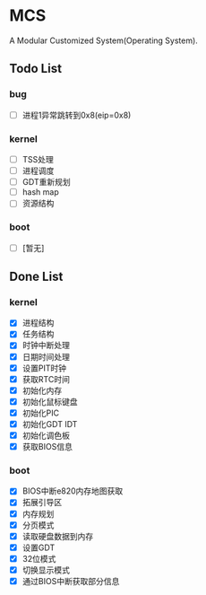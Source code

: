 # MCS
A Modular Customized System(Operating System).

## Todo List

### bug
* [ ] 进程1异常跳转到0x8(eip=0x8)

### kernel
* [ ] TSS处理
* [ ] 进程调度
* [ ] GDT重新规划
* [ ] hash map
* [ ] 资源结构

### boot
* [ ] [暂无]

## Done List

### kernel
* [x] 进程结构
* [x] 任务结构
* [x] 时钟中断处理
* [x] 日期时间处理
* [x] 设置PIT时钟
* [x] 获取RTC时间
* [x] 初始化内存
* [x] 初始化鼠标键盘
* [x] 初始化PIC
* [x] 初始化GDT IDT
* [x] 初始化调色板
* [x] 获取BIOS信息

### boot
* [x] BIOS中断e820内存地图获取
* [x] 拓展引导区
* [x] 内存规划
* [x] 分页模式
* [x] 读取硬盘数据到内存
* [x] 设置GDT
* [x] 32位模式
* [x] 切换显示模式
* [x] 通过BIOS中断获取部分信息
